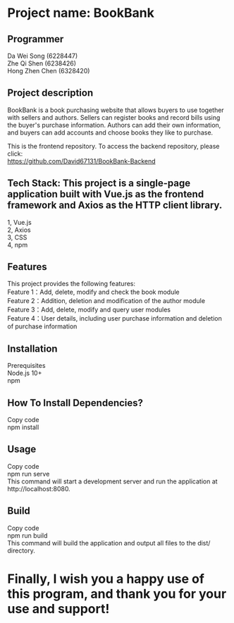 # Project name: BookBank

## Programmer  
Da Wei Song (6228447)        
Zhe Qi Shen (6238426)  
Hong Zhen Chen (6328420)  
 
## Project description  
BookBank is a book purchasing website that allows buyers to use together with sellers and authors. Sellers can register books and record bills using the buyer's purchase information. Authors can add their own information, and buyers can add accounts and choose books they like to purchase.  

This is the frontend repository. To access the backend repository, please click:  
https://github.com/David67131/BookBank-Backend

## Tech Stack: This project is a single-page application built with Vue.js as the frontend framework and Axios as the HTTP client library.
1, Vue.js   
2, Axios  
3, CSS  
4, npm  

## Features
This project provides the following features:  
Feature 1：Add, delete, modify and check the book module  
Feature 2：Addition, deletion and modification of the author module  
Feature 3：Add, delete, modify and query user modules  
Feature 4：User details, including user purchase information and deletion of purchase information  

## Installation
Prerequisites  
Node.js 10+  
npm  

## How To Install Dependencies?
Copy code  
npm install  


## Usage
Copy code  
npm run serve  
This command will start a development server and run the application at http://localhost:8080.  

## Build
Copy code  
npm run build  
This command will build the application and output all files to the dist/ directory.  

# Finally, I wish you a happy use of this program, and thank you for your use and support!
